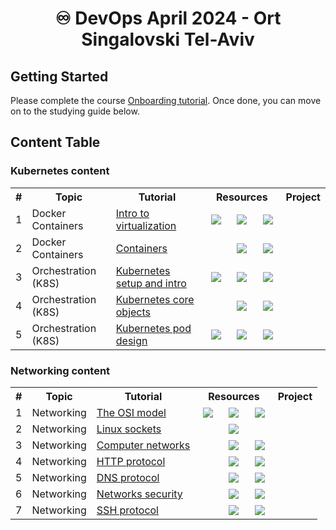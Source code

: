 
<div align="center">

# ♾️ DevOps April 2024 - Ort Singalovski Tel-Aviv

</div>

## Getting Started

Please complete the course [Onboarding tutorial](tutorials/onboarding.md). Once done, you can move on to the studying guide below. 

## Content Table

### Kubernetes content

<table width="100%">
<tr><th>#</th><th>Topic</th><th>Tutorial</th><th colspan="3">&nbsp;&nbsp;&nbsp;Resources&nbsp;&nbsp;&nbsp;</th><th>Project</th></tr>

<tr>
 <td>1</td>
 <td>Docker Containers</td>
 <td><a href="tutorials/docker_intro.md">Intro to virtualization</a></td>
 <td align="center"><a href="https://alonitac.github.io/DevOpsApr24/slides/docker_intro.html"><img src="https://alonitac.github.io/DevOpsTheHardWay/img/slides.png" /></a></td>
 <td align="center"><a target="_blank" href="https://alonitac.github.io/DevOpsTheHardWay/multichoice-questions/docker_intro.html"><img src="https://alonitac.github.io/DevOpsTheHardWay/img/qm.png" /></a></td>
 <td align="center"><a href="tutorials/docker_intro.md#exercises"><img src="https://alonitac.github.io/DevOpsTheHardWay/img/pen.png" /></a></td>
 <td>&nbsp;</td>
</tr>	


<tr>
 <td>2</td>
 <td>Docker Containers</td>
 <td><a href="tutorials/docker_containers.md">Containers</a></td>
 <td align="center"> </td>
 <td align="center"><a target="_blank" href="https://alonitac.github.io/DevOpsTheHardWay/multichoice-questions/docker_containers.html"><img src="https://alonitac.github.io/DevOpsTheHardWay/img/qm.png" /></a></td>
 <td align="center"><a href="tutorials/docker_containers.md#exercises"><img src="https://alonitac.github.io/DevOpsTheHardWay/img/pen.png" /></a></td>
 <td>&nbsp;</td>
</tr>	

<tr>
 <td>3</td>
 <td>Orchestration (K8S)</td>
 <td><a href="tutorials/k8s_setup_and_intro.md">Kubernetes setup and intro</a></td>
 <td align="center"><a href="tutorials/linux_intro.md#exercises"><img src="https://alonitac.github.io/DevOpsTheHardWay/img/slides.png" /></a></td>
 <td align="center"><a target="_blank" href="https://alonitac.github.io/DevOpsTheHardWay/multichoice-questions/k8s_setup_and_intro.html"><img src="https://alonitac.github.io/DevOpsTheHardWay/img/qm.png" /></a></td>
 <td align="center"><a href="tutorials/k8s_setup_and_intro.md#exercises"><img src="https://alonitac.github.io/DevOpsTheHardWay/img/pen.png" /></a></td>
 <td align="center">&nbsp;</td>
</tr>


<tr>
 <td>4</td>
 <td>Orchestration (K8S)</td>
 <td><a href="tutorials/k8s_core_objects.md">Kubernetes core objects</a></td>
 <td align="center">&nbsp;</td>
 <td align="center"><a target="_blank" href="https://alonitac.github.io/DevOpsTheHardWay/multichoice-questions/k8s_core_objects.html"><img src="https://alonitac.github.io/DevOpsTheHardWay/img/qm.png" /></a></td>
 <td align="center"><a href="tutorials/k8s_core_objects.md#exercises"><img src="https://alonitac.github.io/DevOpsTheHardWay/img/pen.png" /></a></td>

<td align="center"></td>
</tr>


<tr>
 <td>5</td>
 <td>Orchestration (K8S)</td>
 <td><a href="tutorials/k8s_pod_design.md">Kubernetes pod design</a></td>
 <td align="center"><a href="tutorials/linux_intro.md#exercises"><img src="https://alonitac.github.io/DevOpsTheHardWay/img/slides.png" /></a></td>
 <td align="center"><a target="_blank" href="https://alonitac.github.io/DevOpsTheHardWay/multichoice-questions/k8s_pod_design.html"><img src="https://alonitac.github.io/DevOpsTheHardWay/img/qm.png" /></a></td>
 <td align="center"><a href="tutorials/k8s_pod_design.md#exercises"><img src="https://alonitac.github.io/DevOpsTheHardWay/img/pen.png" /></a></td>
 <td align="center">&nbsp;</td>
</tr>


</table>


### Networking content

<table width="100%">
<tr><th>#</th><th>Topic</th><th>Tutorial</th><th colspan="3">&nbsp;&nbsp;&nbsp;Resources&nbsp;&nbsp;&nbsp;</th><th>Project</th></tr>

<tr>
 <td>1</td>
 <td>Networking</td>
 <td><a href="tutorials/networking_OSI_model.md">The OSI model</a></td>
 <td align="center"><a href="https://alonitac.github.io/DevOpsApr24/slides/networking_OSI_model.html"><img src="https://alonitac.github.io/DevOpsTheHardWay/img/slides.png" /></a></td>
 <td align="center"><a target="_blank" href="https://alonitac.github.io/DevOpsTheHardWay/multichoice-questions/networking_OSI_model.html"><img src="https://alonitac.github.io/DevOpsTheHardWay/img/qm.png" /></a></td>
 <td align="center"><a href="tutorials/networking_OSI_model.md#exercises"><img src="https://alonitac.github.io/DevOpsTheHardWay/img/pen.png" /></a></td>
 <td align="center">&nbsp;</td>
</tr>

<tr>
 <td>2</td>
 <td>Networking</td>
 <td><a href="tutorials/networking_linux_sockets.md">Linux sockets</a></td>
 <td align="center">&nbsp;</td>
 <td align="center"><a target="_blank" href="https://alonitac.github.io/DevOpsTheHardWay/multichoice-questions/networking_linux_sockets.html"><img src="https://alonitac.github.io/DevOpsTheHardWay/img/qm.png" /></a></td>
 <td align="center">&nbsp;</td>
 <td align="center">&nbsp;</td>
</tr>

<tr>
 <td>3</td>
 <td>Networking</td>
 <td><a href="tutorials/networking_computer_nets.md">Computer networks</a></td>
 <td align="center">&nbsp;</td>
 <td align="center"><a target="_blank" href="https://alonitac.github.io/DevOpsTheHardWay/multichoice-questions/networking_computer_nets.html"><img src="https://alonitac.github.io/DevOpsTheHardWay/img/qm.png" /></a></td>
 <td align="center"><a href="tutorials/networking_computer_nets.md#exercises"><img src="https://alonitac.github.io/DevOpsTheHardWay/img/pen.png" /></a></td>
 <td align="center">&nbsp;</td>
</tr>

<tr>
 <td>4</td>
 <td>Networking</td>
 <td><a href="tutorials/networking_http.md">HTTP protocol</a></td>
 <td align="center">&nbsp;</td>
 <td align="center"><a target="_blank" href="https://alonitac.github.io/DevOpsTheHardWay/multichoice-questions/networking_http.html"><img src="https://alonitac.github.io/DevOpsTheHardWay/img/qm.png" /></a></td>
 <td align="center"><a href="tutorials/networking_http.md#exercises"><img src="https://alonitac.github.io/DevOpsTheHardWay/img/pen.png" /></a></td>
 <td align="center">&nbsp;</td>
</tr>

<tr>
 <td>5</td>
 <td>Networking</td>
 <td><a href="tutorials/networking_dns.md">DNS protocol</a></td>
 <td align="center">&nbsp;</td>
 <td align="center"><a target="_blank" href="https://alonitac.github.io/DevOpsTheHardWay/multichoice-questions/networking_dns.html"><img src="https://alonitac.github.io/DevOpsTheHardWay/img/qm.png" /></a></td>
 <td align="center"><a href="tutorials/networking_dns.md#exercises"><img src="https://alonitac.github.io/DevOpsTheHardWay/img/pen.png" /></a></td>
 <td align="center">&nbsp;</td>
</tr>

<tr>
 <td>6</td>
 <td>Networking</td>
 <td><a href="tutorials/networking_security.md">Networks security</a></td>
 <td align="center">&nbsp;</td>
 <td align="center"><a target="_blank" href="https://alonitac.github.io/DevOpsTheHardWay/multichoice-questions/networking_security.html"><img src="https://alonitac.github.io/DevOpsTheHardWay/img/qm.png" /></a></td>
 <td align="center"><a href="tutorials/networking_security.md#exercises"><img src="https://alonitac.github.io/DevOpsTheHardWay/img/pen.png" /></a></td>
 <td align="center">&nbsp;</td>
</tr>

<tr>
 <td>7</td>
 <td>Networking</td>
 <td><a href="tutorials/networking_ssh.md">SSH protocol</a></td>
 <td align="center">&nbsp;</td>
 <td align="center"><a target="_blank" href="https://alonitac.github.io/DevOpsTheHardWay/multichoice-questions/networking_ssh.html"><img src="https://alonitac.github.io/DevOpsTheHardWay/img/qm.png" /></a></td>
 <td align="center"><a href="tutorials/networking_ssh.md#exercises"><img src="https://alonitac.github.io/DevOpsTheHardWay/img/pen.png" /></a></td>
 <td align="center"></td>
</tr>

</table>



